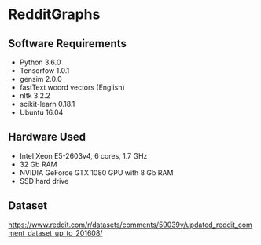 # RedditGraphs

## Software Requirements
- Python 3.6.0
- Tensorfow 1.0.1
- gensim 2.0.0
- fastText woord vectors (English)
- nltk 3.2.2
- scikit-learn 0.18.1
- Ubuntu 16.04

## Hardware Used
- Intel Xeon E5-2603v4, 6 cores, 1.7 GHz
- 32 Gb RAM
- NVIDIA GeForce GTX 1080 GPU with 8 Gb RAM
- SSD hard drive

## Dataset
https://www.reddit.com/r/datasets/comments/59039y/updated_reddit_comment_dataset_up_to_201608/
